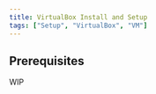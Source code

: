 ```yaml
---
title: VirtualBox Install and Setup
tags: ["Setup", "VirtualBox", "VM"]
---
```


## Prerequisites

WIP
